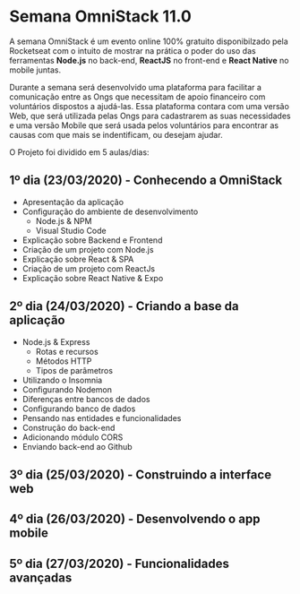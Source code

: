 # Semana OmniStack 11.0

  A semana OmniStack é um evento online 100% gratuito disponibilzado pela Rocketseat com o intuito de mostrar na prática o poder do uso das ferramentas **Node.js** no back-end, **ReactJS** no front-end e **React Native** no mobile juntas.

  Durante a semana será desenvolvido uma plataforma para facilitar a comunicação entre as Ongs que necessitam de apoio financeiro com voluntários dispostos a ajudá-las. Essa plataforma contara com uma versão Web, que será utilizada pelas Ongs para cadastrarem as suas necessidades e uma versão Mobile que será usada pelos voluntários para encontrar as causas com que mais se indentificam, ou desejam ajudar.

  O Projeto foi dividido em 5 aulas/dias:

## 1º dia (23/03/2020) - Conhecendo a OmniStack

* Apresentação da aplicação
* Configuração do ambiente de desenvolvimento
  * Node.js & NPM
  * Visual Studio Code
* Explicação sobre Backend e Frontend
* Criação de um projeto com Node.js
* Explicação sobre React & SPA
* Criação de um projeto com ReactJs
* Explicação sobre React Native & Expo

## 2º dia (24/03/2020) - Criando a base da aplicação

* Node.js & Express
  * Rotas e recursos
  * Métodos HTTP
  * Tipos de parâmetros
* Utilizando o Insomnia
* Configurando Nodemon
* Diferenças entre bancos de dados
* Configurando banco de dados
* Pensando nas entidades e funcionalidades
* Construção do back-end
* Adicionando módulo CORS
* Enviando back-end ao Github

## 3º dia (25/03/2020) - Construindo a interface web

## 4º dia (26/03/2020) - Desenvolvendo o app mobile

## 5º dia (27/03/2020) - Funcionalidades avançadas
